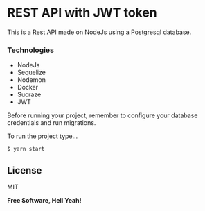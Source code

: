# REST API with JWT token
This is a Rest API made on NodeJs using a Postgresql database.

### Technologies

- NodeJs
- Sequelize
- Nodemon
- Docker
- Sucraze
- JWT

Before running your project, remember to configure your database credentials and run migrations.

To run the project type...
```
$ yarn start
```

## License
MIT

**Free Software, Hell Yeah!**
